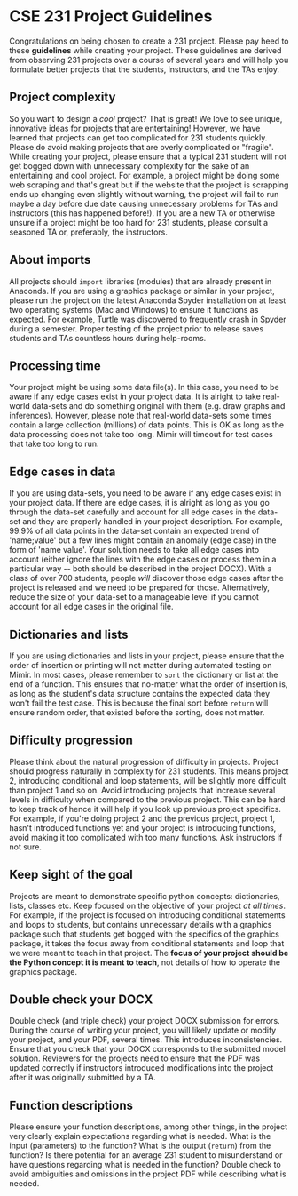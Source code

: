 # CSE 231 Project Guidelines

Congratulations on being chosen to create a 231 project. Please pay heed to these **guidelines** while creating your project. These guidelines are derived from observing 231 projects over a course of several years and will help you formulate better projects that the students, instructors, and the TAs enjoy.

## Project complexity

So you want to design a *cool* project? That is great! We love to see unique, innovative ideas for projects that are entertaining! However, we have learned that projects can get too complicated for 231 students quickly. Please do avoid making projects that are overly complicated or "fragile". While creating your project, please ensure that a typical 231 student will not get bogged down with unnecessary complexity for the sake of an entertaining and cool project. For example, a project might be doing some web scraping and that's great but if the website that the project is scrapping ends up changing even slightly without warning, the project will fail to run maybe a day before due date causing unnecessary problems for TAs and instructors (this has happened before!). If you are a new TA or otherwise unsure if a project might be too hard for 231 students, please consult a seasoned TA or, preferably, the instructors.

## About imports

All projects should `import` libraries (modules) that are already present in Anaconda. If you are using a graphics package or similar in your project, please run the project on the latest Anaconda Spyder installation on at least two operating systems (Mac and Windows) to ensure it functions as expected. For example, Turtle was discovered to frequently crash in Spyder during a semester. Proper testing of the project prior to release saves students and TAs countless hours during help-rooms.

## Processing time
Your project might be using some data file(s). In this case, you need to be aware if any edge cases exist in your project data. It is alright to take real-world data-sets and do something original with them (e.g. draw graphs and inferences). However, please note that real-world data-sets some times contain a large collection (millions) of data points. This is OK as long as the data processing does not take too long. Mimir will timeout for test cases that take too long to run.

## Edge cases in data

If you are using data-sets, you need to be aware if any edge cases exist in your project data. If there are edge cases, it is alright as long as you go through the data-set carefully and account for all edge cases in the data-set and they are properly handled in your project description. For example, 99.9% of all data points in the data-set contain an expected trend of 'name;value' but a few lines might contain an anomaly (edge case) in the form of 'name value'. Your solution needs to take all edge cases into account (either ignore the lines with the edge cases or process them in a particular way -- both should be described in the project DOCX). With a class of over 700 students, people *will* discover those edge cases after the project is released and we need to be prepared for those. Alternatively, reduce the size of your data-set to a manageable level if you cannot account for all edge cases in the original file.

## Dictionaries and lists

If you are using dictionaries and lists in your project, please ensure that the order of insertion or printing will not matter during automated testing on Mimir. In most cases, please remember to `sort` the dictionary or list at the end of a function. This ensures that no-matter what the order of insertion is, as long as the student's data structure contains the expected data they won't fail the test case. This is because the final sort before `return` will ensure random order, that existed before the sorting, does not matter.  

## Difficulty progression

Please think about the natural progression of difficulty in projects. Project should progress naturally in complexity for 231 students. This means project 2, introducing conditional and loop statements, will be slightly more difficult than project 1 and so on. Avoid introducing projects that increase several levels in difficulty when compared to the previous project. This can be hard to keep track of hence it will help if you look up previous project specifics. For example, if you're doing project 2 and the previous project, project 1, hasn't introduced functions yet and your project is introducing functions, avoid making it too complicated with too many functions. Ask instructors if not sure.


## Keep sight of the goal

Projects are meant to demonstrate specific python concepts: dictionaries, lists, classes etc. Keep focused on the objective of your project *at all times*. For example, if the project is focused on introducing conditional statements and loops to students, but contains unnecessary details with a graphics package such that students get bogged with the specifics of the graphics package, it takes the focus away from conditional statements and loop that we were meant to teach in that project. The **focus of your project should be the Python concept it is meant to teach**, not details of how to operate the graphics package.

## Double check your DOCX

Double check (and triple check) your project DOCX submission for errors. During the course of writing your project, you will likely update or modify your project, and your PDF, several times. This introduces inconsistencies. Ensure that you check that your DOCX corresponds to the submitted model solution. Reviewers for the projects need to ensure that the PDF was updated correctly if instructors introduced modifications into the project after it was originally submitted by a TA. 

## Function descriptions

Please ensure your function descriptions, among other things, in the project very clearly explain expectations regarding what is needed. What is the input (parameters) to the function? What is the output (`return`) from the function? Is there potential for an average 231 student to misunderstand or  have questions regarding what is needed in the function? Double check to avoid ambiguities and omissions in the project PDF while describing what is needed.

